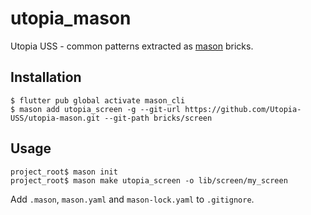 # utopia_mason

Utopia USS - common patterns extracted as [mason](https://pub.dev/packages/mason_cli) bricks.

## Installation

```
$ flutter pub global activate mason_cli
$ mason add utopia_screen -g --git-url https://github.com/Utopia-USS/utopia-mason.git --git-path bricks/screen
```

## Usage

```
project_root$ mason init
project_root$ mason make utopia_screen -o lib/screen/my_screen
```

Add `.mason`, `mason.yaml` and `mason-lock.yaml` to `.gitignore`.

